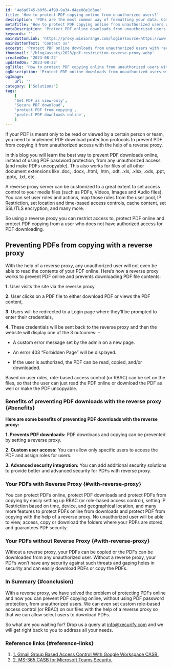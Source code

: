 ```yaml
---
id: '4e6a6745-b0f6-4f99-9a34-d4ee08e1d3ae'
title: 'How to protect PDF copying online from unauthorized users?'
description: 'PDFs are the most common way of formatting your data. Companies and organizations have started using a PDF file as their primary form of documentation for writing instructions, setup guides and even images can be shared by converting them to a PDF format.'
metaTitle: 'How to protect PDF copying online from unauthorized users with reverse proxy'
metaDescription: 'Protect PDF online downloads from unauthorized users with reverse proxy, instead of password protecting PDFs to prevent copying from users based on roles.'
keywords: ''
mainButtonLink: 'https://proxy.miniorange.com/login?source=https://www.miniorange.com/blog/protect-pdfs-from-downloading/'
mainButtonText: 'Contact us'
excerpt: 'Protect PDF online downloads from unauthorized users with reverse proxy, instead of password protecting PDFs to prevent copying from users based on roles.'
thumbnail: '/blog/assets/2023/pdf-restriction-reverse-proxy.webp'
createdOn: '2023-08-22'
updatedOn: '2023-08-22'
ogTitle: 'How to protect PDF copying online from unauthorized users with reverse proxy'
ogDescription: 'Protect PDF online downloads from unauthorized users with reverse proxy, instead of password protecting PDFs to prevent copying from users based on roles.'
ogImage:
    url: ''
category: ['Solutions']
tags:
    [
	'Set PDF as view-only',
    'Secure PDF download',
    'protect PDF from copying',
    'protect PDF downloads online',
    ]
---
```


If your PDF is meant only to be read or viewed by a certain person or team, you need to implement PDF download protection protocols to prevent PDF from copying it from unauthorized access with the help of a reverse proxy.

In this blog you will learn the best way to prevent PDF downloads online, instead of using PDF password protection, from any unauthorized access (and make PDFs uncopyable). This also works for files of all other document extensions like .doc, .docx, .html, .htm, .odt, .xls, .xlsx, .ods, .ppt, .pptx, .txt, etc.

A reverse proxy server can be customized to a great extent to set access control to your media files (such as PDFs, Videos, Images and Audio files). You can set user roles and actions, map those rules from the user pool, IP Restriction, set location and time-based access controls, cache content, set SSL/TLS encryption, and many more.

So using a reverse proxy you can restrict access to, protect PDF online and protect PDF copying from a user who does not have authorized access for PDF downloading.

## Preventing PDFs from copying with a reverse proxy

With the help of a reverse proxy, any unauthorized user will not even be able to read the contents of your PDF online. Here’s how a reverse proxy works to prevent PDF online and prevents downloading PDF file contents:

**1.** User visits the site via the reverse proxy.

**2.** User clicks on a PDF file to either download PDF or views the PDF content,

**3.** Users will be redirected to a Login page where they’ll be prompted to enter their credentials,

**4.** These credentials will be sent back to the reverse proxy and then the website will display one of the 3 outcomes: –
- A custom error message set by the admin on a new page.

- An error 403 “Forbidden Page” will be displayed.

- If the user is authorized, the PDF can be read, copied, and/or downloaded.

Based on user roles, role-based access control (or RBAC) can be set on the files, so that the user can just read the PDF online or download the PDF as well or make the PDF uncopyable.

### Benefits of preventing PDF downloads with the reverse proxy {#benefits}

**Here are some benefits of preventing PDF downloads with the reverse proxy:**

**1. Prevents PDF downloads:** PDF downloads and copying can be prevented by setting a reverse proxy.

**2. Custom user access:** You can allow only specific users to access the PDF and assign roles for users.

**3. Advanced security integration:** You can add additional security solutions to provide better and advanced security for PDFs with reverse proxy.


### Your PDFs with Reverse Proxy {#with-reverse-proxy}

You can protect PDFs online, protect PDF downloads and protect PDFs from copying by easily setting up RBAC (or role-based access control), setting IP Restriction based on time, device, and geographical location, and many more features to protect PDFs online from downloads and protect PDF from copying with the help of a reverse proxy. No unauthorized user will be able to view, access, copy or download the folders where your PDFs are stored, and guarantees PDF security.

### Your PDFs without Reverse Proxy {#with-reverse-proxy}

Without a reverse proxy, your PDFs can be copied or the PDFs can be downloaded from any unauthorized user. Without a reverse proxy, your PDFs won’t have any security against such threats and gaping holes in security and can easily download PDFs or copy the PDFs.

### In Summary {#conclusion}

With a reverse proxy, we have solved the problem of protecting PDFs online and now you can prevent PDF copying online, without using PDF password protection, from unauthorized users. We can even set custom role-based access control (or RBAC) on our files with the help of a reverse proxy so that we can allow select users to download PDFs.

So what are you waiting for? Drop us a query at [info@xecurify.com](mailto:info@xecurify.com) and we will get right back to you to address all your needs.

### Reference links  {#reference-links}

1. [1. Gmail Group Based Access Control With Google Workspace CASB.](https://www.miniorange.com/blog/gmail-group-based-access-control-with-google-workspace-casb/)
2. [2. MS-365 CASB for Microsoft Teams Security.](https://www.miniorange.com/blog/ms-365-casb-for-microsoft-teams-security/)




